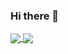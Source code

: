### Hi there 👋

<a href="https://github.com/ayejay-nz">
  <img align="center" src="https://github-readme-stats.vercel.app/api?username=aidanisgangsta&count_private=true&hide=stars&hide_border=true&show_icons=true&theme=dark&custom_title=My%20GitHub%20Stats!" />
</a>
<a href="https://github.com/ayejay-nz">
  <img align="center" src="https://github-readme-stats.vercel.app/api/top-langs/?username=aidanisgangsta&hide_border=true&layout=compact&count_private=true&hide=stars&show_icons=true&theme=dark&custom_title=Languages%20I%20Use!" />
</a>

<!--
**Aidanisgansta/Aidanisgansta** is a ✨ _special_ ✨ repository because its `README.md` (this file) appears on your GitHub profile.

Here are some ideas to get you started:

- 🔭 I’m currently working on ...
- 🌱 I’m currently learning ...
- 👯 I’m looking to collaborate on ...
- 🤔 I’m looking for help with ...
- 💬 Ask me about ...
- 📫 How to reach me: ...
- 😄 Pronouns: ...
- ⚡ Fun fact: ...
-->
